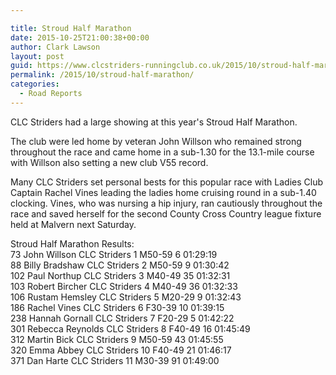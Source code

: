 ```yaml
---

title: Stroud Half Marathon
date: 2015-10-25T21:00:38+00:00
author: Clark Lawson
layout: post
guid: https://www.clcstriders-runningclub.co.uk/2015/10/stroud-half-marathon/
permalink: /2015/10/stroud-half-marathon/
categories:
  - Road Reports
---
```

CLC Striders had a large showing at this year's Stroud Half Marathon. <!--more-->

The club were led home by veteran John Willson who remained strong throughout the race and came home in a sub-1.30 for the 13.1-mile course with Willson also setting a new club V55 record.

Many CLC Striders set personal bests for this popular race with Ladies Club Captain Rachel Vines leading the ladies home cruising round in a sub-1.40 clocking. Vines, who was nursing a hip injury, ran cautiously throughout the race and saved herself for the second County Cross Country league fixture held at Malvern next Saturday.

Stroud Half Marathon Results:  
73 John Willson CLC Striders 1 M50-59 6 01:29:19  
88 Billy Bradshaw CLC Striders 2 M50-59 9 01:30:42  
102 Paul Northup CLC Striders 3 M40-49 35 01:32:31  
103 Robert Bircher CLC Striders 4 M40-49 36 01:32:33  
106 Rustam Hemsley CLC Striders 5 M20-29 9 01:32:43  
186 Rachel Vines CLC Striders 6 F30-39 10 01:39:15  
238 Hannah Gornall CLC Striders 7 F20-29 5 01:42:22  
301 Rebecca Reynolds CLC Striders 8 F40-49 16 01:45:49  
312 Martin Bick CLC Striders 9 M50-59 43 01:45:55  
320 Emma Abbey CLC Striders 10 F40-49 21 01:46:17  
371 Dan Harte CLC Striders 11 M30-39 91 01:49:00